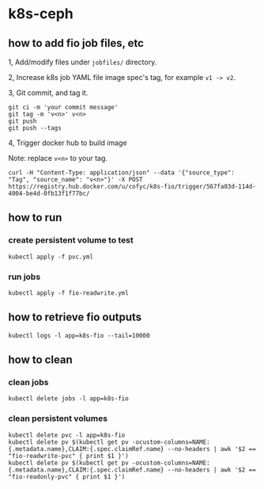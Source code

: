 # k8s-ceph

## how to add fio job files, etc

1, Add/modify files under `jobfiles/` directory.

2, Increase k8s job YAML file image spec's tag, for example `v1 -> v2`.

3, Git commit, and tag it.

```
git ci -m 'your commit message'
git tag -m 'v<n>' v<n>
git push
git push --tags
```

4, Trigger docker hub to build image

Note: replace `v<n>` to your tag.

```
curl -H "Content-Type: application/json" --data '{"source_type": "Tag", "source_name": "v<n>"}' -X POST https://registry.hub.docker.com/u/cofyc/k8s-fio/trigger/567fa03d-114d-4004-be4d-0fb13f1f77bc/
```

## how to run

### create persistent volume to test

```
kubectl apply -f pvc.yml
```

### run jobs

```
kubectl apply -f fio-readwrite.yml
```

## how to retrieve fio outputs

```
kubectl logs -l app=k8s-fio --tail=10000
```

## how to clean

### clean jobs

```
kubectl delete jobs -l app=k8s-fio
```

### clean persistent volumes

```
kubectl delete pvc -l app=k8s-fio
kubectl delete pv $(kubectl get pv -ocustom-columns=NAME:{.metadata.name},CLAIM:{.spec.claimRef.name} --no-headers | awk '$2 == "fio-readwrite-pvc" { print $1 }')
kubectl delete pv $(kubectl get pv -ocustom-columns=NAME:{.metadata.name},CLAIM:{.spec.claimRef.name} --no-headers | awk '$2 == "fio-readonly-pvc" { print $1 }')
```
